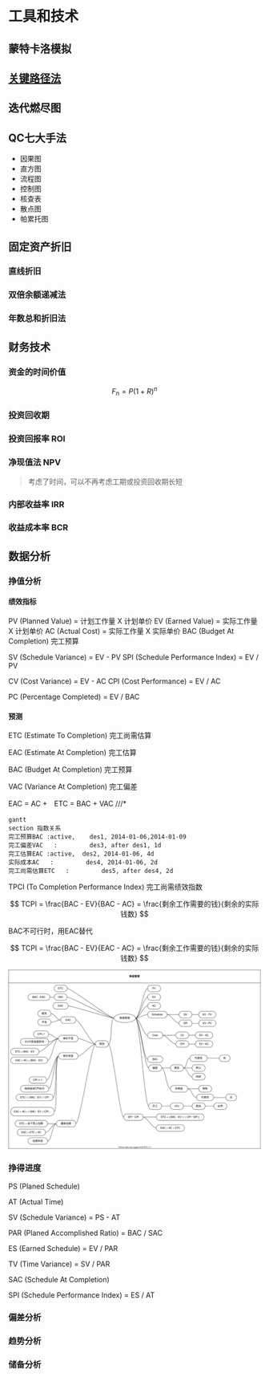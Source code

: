 # 工具和技术

## 蒙特卡洛模拟
## [关键路径法](https://www.sohu.com/a/219232101_684517)
## 迭代燃尽图
## QC七大手法
- 因果图
- 直方图
- 流程图
- 控制图
- 核查表
- 散点图
- 帕累托图

## 固定资产折旧

### 直线折旧

### 双倍余额递减法

### 年数总和折旧法

## 财务技术

### 资金的时间价值

$$
F_n = P(1+R)^n
$$

### 投资回收期

### 投资回报率 ROI

### 净现值法 NPV

> 考虑了时间，可以不再考虑工期或投资回收期长短

### 内部收益率 IRR

### 收益成本率 BCR

## 数据分析

### 挣值分析

#### 绩效指标
PV (Planned Value) = 计划工作量 X 计划单价
EV (Earned Value) = 实际工作量 X 计划单价
AC (Actual Cost) = 实际工作量 X 实际单价
BAC (Budget At Completion) 完工预算

SV (Schedule Variance) = EV - PV
SPI (Schedule Performance Index) = EV / PV

CV (Cost Variance) = EV - AC
CPI (Cost Performance) = EV / AC

PC (Percentage Completed) = EV / BAC

#### 预测

ETC (Estimate To Completion) 完工尚需估算

EAC (Estimate At Completion) 完工估算

BAC (Budget At Completion) 完工预算

VAC (Variance At Completion) 完工偏差

EAC = AC +　ETC = BAC + VAC
///*
```mermaid
gantt
section 指数关系
完工预算BAC :active,    des1, 2014-01-06,2014-01-09
完工偏差VAC   :         des3, after des1, 1d
完工估算EAC :active,  des2, 2014-01-06, 4d
实际成本AC   :         des4, 2014-01-06, 2d
完工尚需估算ETC   :         des5, after des4, 2d
```

TPCI (To Completion Performance Index) 完工尚需绩效指数

$$
TCPI = \frac{BAC - EV}{BAC - AC} = \frac{剩余工作需要的钱}{剩余的实际钱数}
$$

BAC不可行时，用EAC替代

$$
TCPI = \frac{BAC - EV}{EAC - AC} = \frac{剩余工作需要的钱}{剩余的实际钱数}
$$

![挣值管理](./挣值管理.drawio.svg '挣值管理')

### 挣得进度

PS (Planed Schedule)

AT (Actual Time)

SV (Schedule Variance) = PS - AT

PAR (Planed Accomplished Ratio) = BAC / SAC

ES (Earned Schedule) = EV / PAR

TV (Time Variance) = SV / PAR

SAC (Schedule At Completion)

SPI (Schedule Performance Index) = ES / AT

### 偏差分析
### 趋势分析
### 储备分析